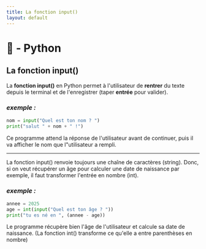 ```yaml
---
title: La fonction input()
layout: default
---
```


# 🐍 - Python  

## **La fonction input()**

La **fonction input()** en Python permet à l'utilisateur de **rentrer** du texte depuis le terminal et de l'enregistrer (taper **entrée** pour valider).

### *exemple :*

```python
nom = input("Quel est ton nom ? ")
print("salut " + nom + " !")
```

Ce programme attend la réponse de l'utilisateur avant de continuer, puis il va afficher le nom que l"utilisateur a rempli.

---

La fonction input() renvoie toujours une chaîne de caractères (string). Donc, si on veut récupérer un âge pour calculer une date de naissance par exemple, il faut transformer l'entrée en nombre (int).

### *exemple :*

```python
annee = 2025
age = int(input("Quel est ton âge ? "))
print("tu es né en ", (annee - age))
```
Le programme récupère bien l'âge de l'utilisateur et calcule sa date de naissance.
(La fonction int() transforme ce qu'elle a entre parenthèses en nombre)